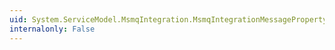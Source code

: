 ```yaml
---
uid: System.ServiceModel.MsmqIntegration.MsmqIntegrationMessageProperty.Acknowledgment
internalonly: False
---
```

